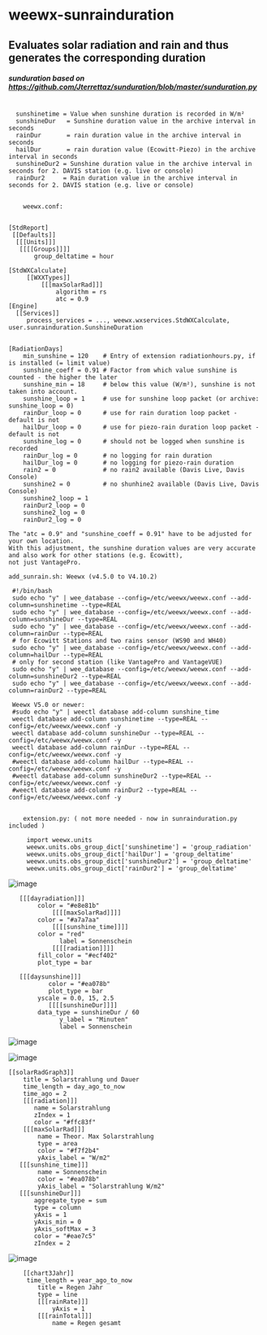 # weewx-sunrainduration
## Evaluates solar radiation and rain and thus generates the corresponding duration

##### sunduration based on https://github.com/Jterrettaz/sunduration/blob/master/sunduration.py
```
   
  sunshinetime = Value when sunshine duration is recorded in W/m²
  sunshineDur   = Sunshine duration value in the archive interval in seconds
  rainDur       = rain duration value in the archive interval in seconds
  hailDur       = rain duration value (Ecowitt-Piezo) in the archive interval in seconds
  sunshineDur2 = Sunshine duration value in the archive interval in seconds for 2. DAVIS station (e.g. live or console)
  rainDur2     = Rain duration value in the archive interval in seconds for 2. DAVIS station (e.g. live or console)

```


```
   
    weewx.conf:


[StdReport]
 [[Defaults]]
  [[[Units]]]
   [[[[Groups]]]]
       group_deltatime = hour
  
[StdWXCalculate]
     [[WXXTypes]]
         [[[maxSolarRad]]]
             algorithm = rs
             atc = 0.9
[Engine]
  [[Services]]
     process_services = ..., weewx.wxservices.StdWXCalculate, user.sunrainduration.SunshineDuration


[RadiationDays]
    min_sunshine = 120    # Entry of extension radiationhours.py, if is installed (= limit value)
    sunshine_coeff = 0.91 # Factor from which value sunshine is counted - the higher the later
    sunshine_min = 18     # below this value (W/m²), sunshine is not taken into account.
    sunshine_loop = 1     # use for sunshine loop packet (or archive: sunshine_loop = 0)
    rainDur_loop = 0      # use for rain duration loop packet - default is not  
    hailDur_loop = 0      # use for piezo-rain duration loop packet - default is not
    sunshine_log = 0      # should not be logged when sunshine is recorded
    rainDur_log = 0       # no logging for rain duration
    hailDur_log = 0       # no logging for piezo-rain duration
    rain2 = 0             # no rain2 available (Davis Live, Davis Console)
    sunshine2 = 0         # no shunhine2 available (Davis Live, Davis Console) 
    sunshine2_loop = 1
    rainDur2_loop = 0
    sunshine2_log = 0
    rainDur2_log = 0

The "atc = 0.9" and "sunshine_coeff = 0.91" have to be adjusted for your own location.
With this adjustment, the sunshine duration values are very accurate and also work for other stations (e.g. Ecowitt), 
not just VantagePro.

```
   
    add_sunrain.sh: Weewx (v4.5.0 to V4.10.2)
  
     #!/bin/bash
     sudo echo "y" | wee_database --config=/etc/weewx/weewx.conf --add-column=sunshinetime --type=REAL
     sudo echo "y" | wee_database --config=/etc/weewx/weewx.conf --add-column=sunshineDur --type=REAL
     sudo echo "y" | wee_database --config=/etc/weewx/weewx.conf --add-column=rainDur --type=REAL
     # for Ecowitt Stations and two rains sensor (WS90 and WH40)
     sudo echo "y" | wee_database --config=/etc/weewx/weewx.conf --add-column=hailDur --type=REAL
     # only for second station (like VantagePro and VantageVUE)
     sudo echo "y" | wee_database --config=/etc/weewx/weewx.conf --add-column=sunshineDur2 --type=REAL
     sudo echo "y" | wee_database --config=/etc/weewx/weewx.conf --add-column=rainDur2 --type=REAL

     Weewx V5.0 or newer:
     #sudo echo "y" | weectl database add-column sunshine_time
     weectl database add-column sunshinetime --type=REAL --config=/etc/weewx/weewx.conf -y
     weectl database add-column sunshineDur --type=REAL --config=/etc/weewx/weewx.conf -y
     weectl database add-column rainDur --type=REAL --config=/etc/weewx/weewx.conf -y
     #weectl database add-column hailDur --type=REAL --config=/etc/weewx/weewx.conf -y
     #weectl database add-column sunshineDur2 --type=REAL --config=/etc/weewx/weewx.conf -y
     #weectl database add-column rainDur2 --type=REAL --config=/etc/weewx/weewx.conf -y     
```
   
    extension.py: ( not more needed - now in sunrainduration.py included )
  
     import weewx.units
     weewx.units.obs_group_dict['sunshinetime'] = 'group_radiation'
     weewx.units.obs_group_dict['hailDur'] = 'group_deltatime'
     weewx.units.obs_group_dict['sunshineDur2'] = 'group_deltatime'
     weewx.units.obs_group_dict['rainDur2'] = 'group_deltatime'

```

![image](https://github.com/WernerKr/weewx-sunrainduration/assets/93549501/fc3d2e26-f57e-4a0f-95a7-8d49c52d8d11)

```
   [[[dayradiation]]]
		color = "#e8e81b"
            [[[[maxSolarRad]]]]
		color = "#a7a7aa"
            [[[[sunshine_time]]]]
		color = "red"
              label = Sonnenschein
            [[[[radiation]]]]
		fill_color = "#ecf402"
		plot_type = bar

   [[[daysunshine]]]
           color = "#ea078b"
           plot_type = bar
	    yscale = 0.0, 15, 2.5
           [[[[sunshineDur]]]]
		data_type = sunshineDur / 60
              y_label = "Minuten"
              label = Sonnenschein

```

![image](https://github.com/WernerKr/weewx-sunrainduration/assets/93549501/b562ed48-a41b-427c-b545-54259dd87285)

![image](https://github.com/WernerKr/weewx-sunrainduration/assets/93549501/bfe4adc4-9b8a-454e-827c-5f96c7b69bf9)


```
[[solarRadGraph3]]
    title = Solarstrahlung und Dauer
    time_length = day_ago_to_now
    time_ago = 2
    [[[radiation]]]
       name = Solarstrahlung
       zIndex = 1
       color = "#ffc83f"
    [[[maxSolarRad]]]
        name = Theor. Max Solarstrahlung
        type = area
        color = "#f7f2b4"
        yAxis_label = "W/m2"
   [[[sunshine_time]]]
        name = Sonnenschein
        color = "#ea078b"
        yAxis_label = "Solarstrahlung W/m2"
   [[[sunshineDur]]]
       aggregate_type = sum
       type = column  
       yAxis = 1
       yAxis_min = 0
       yAxis_softMax = 3
       color = "#eae7c5"
       zIndex = 2

```

![image](https://github.com/WernerKr/weewx-sunrainduration/assets/93549501/0abe03aa-a85f-437b-8eb7-9181a737760a)


```
    [[chart3Jahr]]
     time_length = year_ago_to_now
        title = Regen Jahr
        type = line
        [[[rainRate]]]
            yAxis = 1
        [[[rainTotal]]]
            name = Regen gesamt
